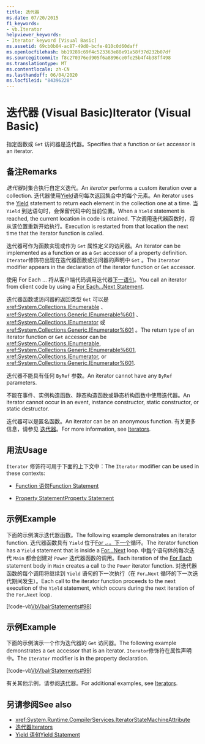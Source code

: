 ```yaml
---
title: 迭代器
ms.date: 07/20/2015
f1_keywords:
- vb.Iterator
helpviewer_keywords:
- Iterator keyword [Visual Basic]
ms.assetid: 69cb0b04-ac87-49d0-bcfe-810c0d60daff
ms.openlocfilehash: bb19289c69f4c523363e88e91a58f37d232b07df
ms.sourcegitcommit: f8c270376ed905f6a8896ce0fe25b4f4b38ff498
ms.translationtype: MT
ms.contentlocale: zh-CN
ms.lasthandoff: 06/04/2020
ms.locfileid: "84396228"
---
```

# <a name="iterator-visual-basic"></a><span data-ttu-id="91908-102">迭代器 (Visual Basic)</span><span class="sxs-lookup"><span data-stu-id="91908-102">Iterator (Visual Basic)</span></span>
<span data-ttu-id="91908-103">指定函数或 `Get` 访问器是迭代器。</span><span class="sxs-lookup"><span data-stu-id="91908-103">Specifies that a function or `Get` accessor is an iterator.</span></span>  
  
## <a name="remarks"></a><span data-ttu-id="91908-104">备注</span><span class="sxs-lookup"><span data-stu-id="91908-104">Remarks</span></span>  
 <span data-ttu-id="91908-105">*迭代器*对集合执行自定义迭代。</span><span class="sxs-lookup"><span data-stu-id="91908-105">An *iterator* performs a custom iteration over a collection.</span></span> <span data-ttu-id="91908-106">迭代器使用[Yield](../statements/yield-statement.md)语句每次返回集合中的每个元素。</span><span class="sxs-lookup"><span data-stu-id="91908-106">An iterator uses the [Yield](../statements/yield-statement.md) statement to return each element in the collection one at a time.</span></span> <span data-ttu-id="91908-107">当 `Yield` 到达语句时，会保留代码中的当前位置。</span><span class="sxs-lookup"><span data-stu-id="91908-107">When a `Yield` statement is reached, the current location in code is retained.</span></span> <span data-ttu-id="91908-108">下次调用迭代器函数时，将从该位置重新开始执行。</span><span class="sxs-lookup"><span data-stu-id="91908-108">Execution is restarted from that location the next time that the iterator function is called.</span></span>  
  
 <span data-ttu-id="91908-109">迭代器可作为函数实现或作为 `Get` 属性定义的访问器。</span><span class="sxs-lookup"><span data-stu-id="91908-109">An iterator can be implemented as a function or as a `Get` accessor of a property definition.</span></span> <span data-ttu-id="91908-110">`Iterator`修饰符出现在迭代器函数或访问器的声明中 `Get` 。</span><span class="sxs-lookup"><span data-stu-id="91908-110">The `Iterator` modifier appears in the declaration of the iterator function or `Get` accessor.</span></span>  
  
 <span data-ttu-id="91908-111">使用 For Each ... 将从客户端代码调用迭代器[下一语句](../statements/for-each-next-statement.md)。</span><span class="sxs-lookup"><span data-stu-id="91908-111">You call an iterator from client code by using a [For Each...Next Statement](../statements/for-each-next-statement.md).</span></span>  
  
 <span data-ttu-id="91908-112">迭代器函数或访问器的返回类型 `Get` 可以是 <xref:System.Collections.IEnumerable> 、 <xref:System.Collections.Generic.IEnumerable%601> 、 <xref:System.Collections.IEnumerator> 或 <xref:System.Collections.Generic.IEnumerator%601> 。</span><span class="sxs-lookup"><span data-stu-id="91908-112">The return type of an iterator function or `Get` accessor can be <xref:System.Collections.IEnumerable>, <xref:System.Collections.Generic.IEnumerable%601>, <xref:System.Collections.IEnumerator>, or <xref:System.Collections.Generic.IEnumerator%601>.</span></span>  
  
 <span data-ttu-id="91908-113">迭代器不能具有任何 `ByRef` 参数。</span><span class="sxs-lookup"><span data-stu-id="91908-113">An iterator cannot have any `ByRef` parameters.</span></span>  
  
 <span data-ttu-id="91908-114">不能在事件、实例构造函数、静态构造函数或静态析构函数中使用迭代器。</span><span class="sxs-lookup"><span data-stu-id="91908-114">An iterator cannot occur in an event, instance constructor, static constructor, or static destructor.</span></span>  
  
 <span data-ttu-id="91908-115">迭代器可以是匿名函数。</span><span class="sxs-lookup"><span data-stu-id="91908-115">An iterator can be an anonymous function.</span></span> <span data-ttu-id="91908-116">有关更多信息，请参见 [迭代器](../../programming-guide/concepts/iterators.md)。</span><span class="sxs-lookup"><span data-stu-id="91908-116">For more information, see [Iterators](../../programming-guide/concepts/iterators.md).</span></span>  
  
## <a name="usage"></a><span data-ttu-id="91908-117">用法</span><span class="sxs-lookup"><span data-stu-id="91908-117">Usage</span></span>  
 <span data-ttu-id="91908-118">`Iterator` 修饰符可用于下面的上下文中：</span><span class="sxs-lookup"><span data-stu-id="91908-118">The `Iterator` modifier can be used in these contexts:</span></span>  
  
- [<span data-ttu-id="91908-119">Function 语句</span><span class="sxs-lookup"><span data-stu-id="91908-119">Function Statement</span></span>](../statements/function-statement.md)  
  
- [<span data-ttu-id="91908-120">Property Statement</span><span class="sxs-lookup"><span data-stu-id="91908-120">Property Statement</span></span>](../statements/property-statement.md)  
  
## <a name="example"></a><span data-ttu-id="91908-121">示例</span><span class="sxs-lookup"><span data-stu-id="91908-121">Example</span></span>  
 <span data-ttu-id="91908-122">下面的示例演示迭代器函数。</span><span class="sxs-lookup"><span data-stu-id="91908-122">The following example demonstrates an iterator function.</span></span> <span data-ttu-id="91908-123">迭代器函数具有 `Yield` 位于[For .。。下一个](../statements/for-next-statement.md)循环。</span><span class="sxs-lookup"><span data-stu-id="91908-123">The iterator function has a `Yield` statement that is inside a [For…Next](../statements/for-next-statement.md) loop.</span></span> <span data-ttu-id="91908-124">中[每](../statements/for-each-next-statement.md)个语句体的每次迭代 `Main` 都会创建对 `Power` 迭代器函数的调用。</span><span class="sxs-lookup"><span data-stu-id="91908-124">Each iteration of the [For Each](../statements/for-each-next-statement.md) statement body in `Main` creates a call to the `Power` iterator function.</span></span> <span data-ttu-id="91908-125">对迭代器函数的每个调用将继续到 `Yield` 语句的下一次执行（在 `For…Next` 循环的下一次迭代期间发生）。</span><span class="sxs-lookup"><span data-stu-id="91908-125">Each call to the iterator function proceeds to the next execution of the `Yield` statement, which occurs during the next iteration of the `For…Next` loop.</span></span>  
  
 [!code-vb[VbVbalrStatements#98](~/samples/snippets/visualbasic/VS_Snippets_VBCSharp/VbVbalrStatements/VB/Class2.vb#98)]  
  
## <a name="example"></a><span data-ttu-id="91908-126">示例</span><span class="sxs-lookup"><span data-stu-id="91908-126">Example</span></span>  
 <span data-ttu-id="91908-127">下面的示例演示一个作为迭代器的 `Get` 访问器。</span><span class="sxs-lookup"><span data-stu-id="91908-127">The following example demonstrates a `Get` accessor that is an iterator.</span></span> <span data-ttu-id="91908-128">`Iterator`修饰符在属性声明中。</span><span class="sxs-lookup"><span data-stu-id="91908-128">The `Iterator` modifier is in the property declaration.</span></span>  
  
 [!code-vb[VbVbalrStatements#99](~/samples/snippets/visualbasic/VS_Snippets_VBCSharp/VbVbalrStatements/VB/Class2.vb#99)]  
  
 <span data-ttu-id="91908-129">有关其他示例，请参阅[迭代](../../programming-guide/concepts/iterators.md)器。</span><span class="sxs-lookup"><span data-stu-id="91908-129">For additional examples, see [Iterators](../../programming-guide/concepts/iterators.md).</span></span>  
  
## <a name="see-also"></a><span data-ttu-id="91908-130">另请参阅</span><span class="sxs-lookup"><span data-stu-id="91908-130">See also</span></span>

- <xref:System.Runtime.CompilerServices.IteratorStateMachineAttribute>
- [<span data-ttu-id="91908-131">迭代器</span><span class="sxs-lookup"><span data-stu-id="91908-131">Iterators</span></span>](../../programming-guide/concepts/iterators.md)
- [<span data-ttu-id="91908-132">Yield 语句</span><span class="sxs-lookup"><span data-stu-id="91908-132">Yield Statement</span></span>](../statements/yield-statement.md)
